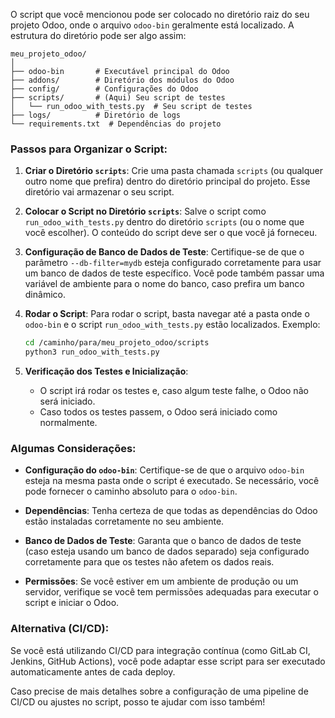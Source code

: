 O script que você mencionou pode ser colocado no diretório raiz do seu projeto Odoo, onde o arquivo `odoo-bin` geralmente está localizado. A estrutura do diretório pode ser algo assim:

```
meu_projeto_odoo/
│
├── odoo-bin       # Executável principal do Odoo
├── addons/        # Diretório dos módulos do Odoo
├── config/        # Configurações do Odoo
├── scripts/       # (Aqui) Seu script de testes
│   └── run_odoo_with_tests.py  # Seu script de testes
├── logs/          # Diretório de logs
└── requirements.txt  # Dependências do projeto
```

### Passos para Organizar o Script:

1. **Criar o Diretório `scripts`**:
   Crie uma pasta chamada `scripts` (ou qualquer outro nome que prefira) dentro do diretório principal do projeto. Esse diretório vai armazenar o seu script.

2. **Colocar o Script no Diretório `scripts`**:
   Salve o script como `run_odoo_with_tests.py` dentro do diretório `scripts` (ou o nome que você escolher). O conteúdo do script deve ser o que você já forneceu.

3. **Configuração de Banco de Dados de Teste**:
   Certifique-se de que o parâmetro `--db-filter=mydb` esteja configurado corretamente para usar um banco de dados de teste específico. Você pode também passar uma variável de ambiente para o nome do banco, caso prefira um banco dinâmico.

4. **Rodar o Script**:
   Para rodar o script, basta navegar até a pasta onde o `odoo-bin` e o script `run_odoo_with_tests.py` estão localizados. Exemplo:

   ```bash
   cd /caminho/para/meu_projeto_odoo/scripts
   python3 run_odoo_with_tests.py
   ```

5. **Verificação dos Testes e Inicialização**:
   - O script irá rodar os testes e, caso algum teste falhe, o Odoo não será iniciado.
   - Caso todos os testes passem, o Odoo será iniciado como normalmente.

### Algumas Considerações:
- **Configuração do `odoo-bin`**: Certifique-se de que o arquivo `odoo-bin` esteja na mesma pasta onde o script é executado. Se necessário, você pode fornecer o caminho absoluto para o `odoo-bin`.
  
- **Dependências**: Tenha certeza de que todas as dependências do Odoo estão instaladas corretamente no seu ambiente.

- **Banco de Dados de Teste**: Garanta que o banco de dados de teste (caso esteja usando um banco de dados separado) seja configurado corretamente para que os testes não afetem os dados reais.

- **Permissões**: Se você estiver em um ambiente de produção ou um servidor, verifique se você tem permissões adequadas para executar o script e iniciar o Odoo.

### Alternativa (CI/CD):
Se você está utilizando CI/CD para integração contínua (como GitLab CI, Jenkins, GitHub Actions), você pode adaptar esse script para ser executado automaticamente antes de cada deploy. 

Caso precise de mais detalhes sobre a configuração de uma pipeline de CI/CD ou ajustes no script, posso te ajudar com isso também!
